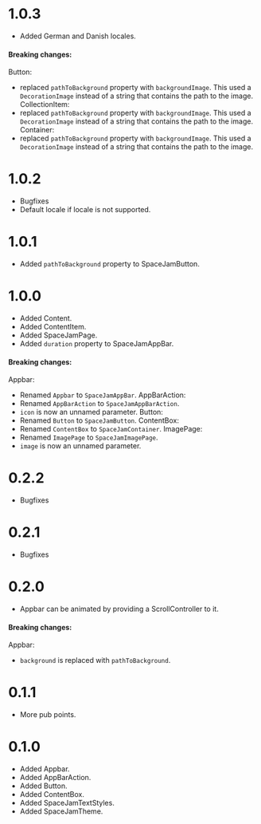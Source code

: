 # 1.0.3
* Added German and Danish locales.
#### Breaking changes:
Button:
- replaced `pathToBackground` property with `backgroundImage`.
  This used a `DecorationImage` instead of a string that contains the path to the image.
CollectionItem:
- replaced `pathToBackground` property with `backgroundImage`.
  This used a `DecorationImage` instead of a string that contains the path to the image.
Container:
- replaced `pathToBackground` property with `backgroundImage`.
  This used a `DecorationImage` instead of a string that contains the path to the image.
# 1.0.2
* Bugfixes
* Default locale if locale is not supported.
# 1.0.1
* Added `pathToBackground` property to SpaceJamButton.
# 1.0.0
* Added Content.
* Added ContentItem.
* Added SpaceJamPage.
* Added `duration` property to SpaceJamAppBar.

#### Breaking changes:
Appbar:
- Renamed `Appbar` to `SpaceJamAppBar`. 
AppBarAction:
- Renamed `AppBarAction` to `SpaceJamAppBarAction`.
- `icon` is now an unnamed parameter.
Button:
- Renamed `Button` to `SpaceJamButton`.
ContentBox:
- Renamed `ContentBox` to `SpaceJamContainer`.
ImagePage:
- Renamed `ImagePage` to `SpaceJamImagePage`.
- `image` is now an unnamed parameter.
# 0.2.2
* Bugfixes
# 0.2.1
* Bugfixes
# 0.2.0
* Appbar can be animated by providing a ScrollController to it.
#### Breaking changes:
Appbar:
- `background` is replaced with `pathToBackground`.
# 0.1.1
* More pub points.
# 0.1.0
* Added Appbar.
* Added AppBarAction.
* Added Button.
* Added ContentBox.
* Added SpaceJamTextStyles.
* Added SpaceJamTheme.
